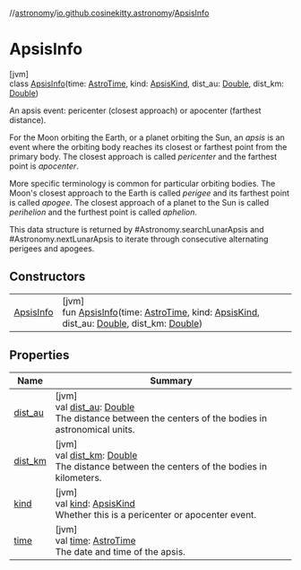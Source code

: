 //[astronomy](../../../index.md)/[io.github.cosinekitty.astronomy](../index.md)/[ApsisInfo](index.md)

# ApsisInfo

[jvm]\
class [ApsisInfo](index.md)(time: [AstroTime](../-astro-time/index.md), kind: [ApsisKind](../-apsis-kind/index.md), dist_au: [Double](https://kotlinlang.org/api/latest/jvm/stdlib/kotlin/-double/index.html), dist_km: [Double](https://kotlinlang.org/api/latest/jvm/stdlib/kotlin/-double/index.html))

An apsis event: pericenter (closest approach) or apocenter (farthest distance).

For the Moon orbiting the Earth, or a planet orbiting the Sun, an *apsis* is an event where the orbiting body reaches its closest or farthest point from the primary body. The closest approach is called *pericenter* and the farthest point is *apocenter*.

More specific terminology is common for particular orbiting bodies. The Moon's closest approach to the Earth is called *perigee* and its farthest point is called *apogee*. The closest approach of a planet to the Sun is called *perihelion* and the furthest point is called *aphelion*.

This data structure is returned by #Astronomy.searchLunarApsis and #Astronomy.nextLunarApsis to iterate through consecutive alternating perigees and apogees.

## Constructors

| | |
|---|---|
| [ApsisInfo](-apsis-info.md) | [jvm]<br>fun [ApsisInfo](-apsis-info.md)(time: [AstroTime](../-astro-time/index.md), kind: [ApsisKind](../-apsis-kind/index.md), dist_au: [Double](https://kotlinlang.org/api/latest/jvm/stdlib/kotlin/-double/index.html), dist_km: [Double](https://kotlinlang.org/api/latest/jvm/stdlib/kotlin/-double/index.html)) |

## Properties

| Name | Summary |
|---|---|
| [dist_au](dist_au.md) | [jvm]<br>val [dist_au](dist_au.md): [Double](https://kotlinlang.org/api/latest/jvm/stdlib/kotlin/-double/index.html)<br>The distance between the centers of the bodies in astronomical units. |
| [dist_km](dist_km.md) | [jvm]<br>val [dist_km](dist_km.md): [Double](https://kotlinlang.org/api/latest/jvm/stdlib/kotlin/-double/index.html)<br>The distance between the centers of the bodies in kilometers. |
| [kind](kind.md) | [jvm]<br>val [kind](kind.md): [ApsisKind](../-apsis-kind/index.md)<br>Whether this is a pericenter or apocenter event. |
| [time](time.md) | [jvm]<br>val [time](time.md): [AstroTime](../-astro-time/index.md)<br>The date and time of the apsis. |
